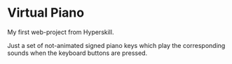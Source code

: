 # Virtual Piano

My first web-project from Hyperskill.

Just a set of not-animated signed piano keys which play the corresponding sounds when the keyboard buttons are pressed.
